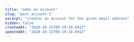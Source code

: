 ```yaml
---
title: "adds an account"
slug: "post_account-1"
excerpt: "creates an account for the given email address"
hidden: false
createdAt: "2020-10-15T09:19:18.691Z"
updatedAt: "2020-10-15T09:19:18.691Z"
---
```


